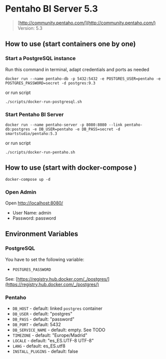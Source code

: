 # Pentaho BI Server 5.3

> [http://community.pentaho.com/](http://community.pentaho.com/)
> Version: 5.3

## How to use (start containers one by one)

### Start a PostgreSQL instance

Run this command in terminal, adapt credentials and ports as needed
```
docker run --name pentaho-db -p 5432:5432 -e POSTGRES_USER=pentaho -e POSTGRES_PASSWORD=secret -d postgres:9.3
```
or run script
```
./scripts/docker-run-postgresql.sh
```
### Start Pentaho BI Server

```
docker run --name pentaho-server -p 8080:8080 --link pentaho-db:postgres -e DB_USER=pentaho -e DB_PASS=secret -d smartstudio/pentaho:5.3
```
or run script
```
./scripts/docker-run-pentaho.sh
```

## How to use (start with docker-compose )

```
docker-compose up -d
```

### Open Admin

Open [http://localhost:8080/](http://localhost:8080/)

* User Name: admin
* Password: password

## Environment Variables

### PostgreSQL

You have to set the following variable:

* `POSTGRES_PASSWORD`

See: [https://registry.hub.docker.com/_/postgres/](https://registry.hub.docker.com/_/postgres/)

### Pentaho

* `DB_HOST` - default: linked `postgres` container
* `DB_USER` - default: "postgres"
* `DB_PASS` - default: "password"
* `DB_PORT` - default: 5432
* `DB_SERVICE_NAME` - default: empty. See TODO
* `TIMEZONE` - default: "Europe/Madrid"
* `LOCALE` - default: "es_ES.UTF-8 UTF-8"
* `LANG` - default: es_ES.utf8
* `INSTALL_PLUGINS` - default: false
